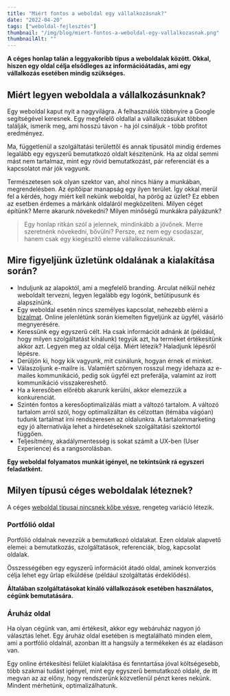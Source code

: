 ```yaml
---
title: "Miért fontos a weboldal egy vállalkozásnak?"
date: "2022-04-20"
tags: ["weboldal-fejlesztés"]
thumbnail: "/img/blog/miert-fontos-a-weboldal-egy-vallalkozasnak.png"
thumbnailAlt: ""
---
```


**A céges honlap talán a leggyakoribb típus a weboldalak között. Okkal, hiszen egy oldal célja elsődleges az információátadás, ami egy vállalkozás esetében mindig szükséges.**

## Miért legyen weboldala a vállalkozásunknak?

Egy weboldal kaput nyit a nagyvilágra. A felhasználók többnyire a Google segítségével keresnek. Egy megfelelő oldallal a vállalkozásukat többen találják, ismerik meg, ami hosszú távon - ha jól csináljuk - több profitot eredményez.

Ma, függetlenül a szolgáltatási területtől és annak típusától mindig érdemes legalább egy egyszerű bemutatkozó oldalt készítenünk. Ha az oldal semmi mást nem tartalmaz, mint egy rövid bemutatkozást, pár referenciát és a kapcsolatot már jók vagyunk.

Természetesen sok olyan szektor van, ahol nincs hiány a munkában, megrendelésben. Az építőipar manapság egy ilyen terület. Így okkal merül fel a kérdés, hogy miért kell nekünk weboldal, ha pörög az üzlet? Ez ebben az esetben érdemes a márkánk oldaláról megközelíteni. Milyen céget építünk? Merre akarunk növekedni? Milyen minőségű munkákra pályázunk?

> Egy honlap ritkán szól a jelennek, mindinkább a jövőnek. Merre szeretnénk növekedni, bővülni? Persze, ez nem egy csodaszar, hanem csak egy kiegészítő eleme vállalkozásunknak.

## Mire figyeljünk üzletünk oldalának a kialakítása során?

- Induljunk az alapoktól, ami a megfelelő branding. Arculat nélkül nehéz weboldalt tervezni, legyen legalább egy logónk, betűtípusunk és alapszínünk.
- Egy weboldal esetén nincs személyes kapcsolat, nehezebb elérni a [bizalmat](https://conedevelopment.com/hu/mitol-kelt-bizalmat-egy-webaruhaz/). Online jelenlétünk során kiemelten figyeljünk az ügyfél, vásárló megnyerésére.
- Keressünk egy egyszerű célt. Ha csak információt adnánk át (például, hogy milyen szolgáltatást kínálunk) tegyük azt, ha terméket értékesítünk akkor azt. Legyen meg az oldal célja. Miért létezik? Haladjunk lépésről lépésre.
- Derüljön ki, hogy kik vagyunk, mit csinálunk, hogyan érnek el minket.
- Válaszoljunk e-mailre is. Valamiért szörnyen rosszul megy idehaza az e-mailes kommunikáció, pedig sok ügyfél ezt preferálja, valamint az írott kommunikáció visszakereshető.
- Ha a keresőben előrébb akarunk kerülni, akkor elemezzük a konkurenciát.
- Szintén fontos a keresőoptimalizálás miatt a változó tartalom. A változó tartalom arról szól, hogy optimalizáltan és célzottan (témába vágóan) tudunk tartalmat írni rendszeresen az oldalunkra. A tartalommarketing egy jó alternatívája lehet a hirdetéseknek szolgáltatási szektortól függően.
- Teljesítmény, akadálymentesség is sokat számít a UX-ben (User Experience) és a rangsorolásban.

**Egy weboldal folyamatos munkát igényel, ne tekintsünk rá egyszeri feladatként.**

## Milyen típusú céges weboldalak léteznek?

A céges [weboldal típusai nincsnek kőbe vésve](https://conedevelopment.com/hu/weboldal-tipusok-es-azok-celjai/), rengeteg variáció létezik.

### Portfólió oldal

Portfólió oldalnak nevezzük a bemutatkozó oldalakat. Ezen oldalak alapvető elemei: a bemutatkozás, szolgáltatások, referenciák, blog, kapcsolat oldalak.

Összességében egy egyszerű információt átadó oldal, aminek konverziós célja lehet egy űrlap elküldése (például szolgáltatás érdeklődés).

**Általában szolgáltatásokat kínáló vállalkozások esetében használatos, cégünk bemutatására.**

### Áruház oldal

Ha olyan cégünk van, ami értékesít, akkor egy webáruház nagyon jó választás lehet. Egy áruház oldal esetében is megtalálható minden elem, ami a portfólió oldalnál, azonban itt a hangsúly a termékeken és az eladáson van.

Egy online értékesítési felület kialakítása és fenntartása jóval költségesebb, több szakmai tudást igényel, mint egy egyszerű bemutatkozó oldalé, de itt megvan az az előny, hogy rendszerünk közvetlenül pénzt keres nekünk. Mindent mérhetünk, optimalizálhatunk.
